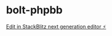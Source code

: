 # bolt-phpbb

[Edit in StackBlitz next generation editor ⚡️](https://stackblitz.com/~/github.com/donvito/bolt-phpbb)